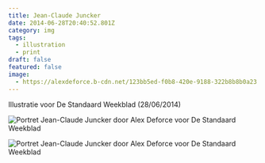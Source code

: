 ```yaml
---
title: Jean-Claude Juncker
date: 2014-06-28T20:40:52.801Z
category: img
tags:
  - illustration
  - print
draft: false
featured: false
image:
  - https://alexdeforce.b-cdn.net/123bb5ed-f0b8-420e-9188-322b8b8b0a23.jpeg
---
```

I﻿llustratie voor De Standaard Weekblad (28/06/2014)

![Portret Jean-Claude Juncker door Alex Deforce voor De Standaard Weekblad](https://alexdeforce.b-cdn.net/5a17fb0a-5016-4469-855c-b197000cd68e.jpeg "Portret Jean-Claude Juncker door Alex Deforce voor De Standaard Weekblad")

![Portret Jean-Claude Juncker door Alex Deforce voor De Standaard Weekblad](https://alexdeforce.b-cdn.net/dbce3d6b-34e6-4579-aa72-13bd1d51e46d.jpeg "Portret Jean-Claude Juncker door Alex Deforce voor De Standaard Weekblad")